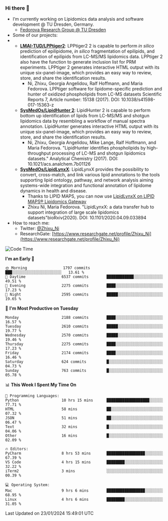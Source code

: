 ### Hi there 👋

- I’m currently working on Lipidomics data analysis and software development @ TU Dresden, Germany.
  + [Fedorova Research Group @ TU Dresden](https://tu-dresden.de/med/mf/zml/forschungsgruppen/fedorova/mitarbeiter-innen-der-fedorova-gruppe)
- Some of our projects:
- + **[LMAI-TUD/LPPtiger2](https://github.com/LMAI-TUD/lpptiger2)**: LPPtiger2 2 is capable to perform *in silico* prediction of epilipidome, *in silico* fragmentation of epilipids, and identification of epilipids from LC-MS/MS lipidomics data. LPPtiger 2 also have the function to generate inclusion list for PRM experiments. LPPtiger 2 generates interactive HTML output with its unique six-panel-image, which provides an easy way to review, store, and share the identification results. 
    * Ni, Zhixu, Georgia Angelidou, Ralf Hoffmann, and Maria Fedorova. LPPtiger software for lipidome-specific prediction and hunter of oxidized phospholipids from LC-MS datasets Scientific Reports 7, Article number: 15138 (2017). DOI: 10.1038/s41598-017-15363-z
  + **[SysMedOs/LipidHunter 2](https://github.com/SysMedOs/lipidhunter)**: LipidHunter 2 is capable to perform bottom up identification of lipids from LC-MS/MS and shotgun lipidomics data by resembling a workflow of manual spectra annotation. LipidHunter generates interactive HTML output with its unique six-panel-image, which provides an easy way to review, store, and share the identification results. 
    * Ni, Zhixu, Georgia Angelidou, Mike Lange, Ralf Hoffmann, and Maria Fedorova. "LipidHunter identifies phospholipids by high-throughput processing of LC-MS and shotgun lipidomics datasets." Analytical Chemistry (2017). DOI: 10.1021/acs.analchem.7b01126
  + **[SysMedOs/LipidLynxX](https://github.com/SysMedOs/LipidLynxX)**: LipidLynxX provides the possibility to convert, cross-match, and link various lipid annotations to the tools supporting lipid ontology, pathway, and network analysis aiming systems-wide integration and functional annotation of lipidome dynamics in health and disease.
    * Thanks to LIPID MAPS, you can now use [LipidLynxX on LIPID MAPS® Lipidomics Gateway](http://lipidmaps.org/lipidlynxx/)
    * Zhixu Ni, Maria Fedorova. "LipidLynxX: a data transfer hub to support integration of large scale lipidomics datasets"bioRxiv(2020). DOI: 10.1101/2020.04.09.033894
- How to reach me:
  + Twitter: [@Zhixu_Ni](https://twitter.com/Zhixu_Ni)
  + ResearchGate: [https://www.researchgate.net/profile/Zhixu_Ni](https://www.researchgate.net/profile/Zhixu_Ni)

<!--START_SECTION:waka-->
![Code Time](http://img.shields.io/badge/Code%20Time-1%2C968%20hrs%2040%20mins-blue)

**I'm an Early 🐤** 

```text
🌞 Morning                1797 commits        ███░░░░░░░░░░░░░░░░░░░░░░   13.61 % 
🌆 Daytime                6537 commits        ████████████░░░░░░░░░░░░░   49.51 % 
🌃 Evening                2275 commits        ████░░░░░░░░░░░░░░░░░░░░░   17.23 % 
🌙 Night                  2595 commits        █████░░░░░░░░░░░░░░░░░░░░   19.65 % 
```
📅 **I'm Most Productive on Tuesday** 

```text
Monday                   2188 commits        ████░░░░░░░░░░░░░░░░░░░░░   16.57 % 
Tuesday                  2610 commits        █████░░░░░░░░░░░░░░░░░░░░   19.77 % 
Wednesday                2570 commits        █████░░░░░░░░░░░░░░░░░░░░   19.46 % 
Thursday                 2275 commits        ████░░░░░░░░░░░░░░░░░░░░░   17.23 % 
Friday                   2174 commits        ████░░░░░░░░░░░░░░░░░░░░░   16.46 % 
Saturday                 624 commits         █░░░░░░░░░░░░░░░░░░░░░░░░   04.73 % 
Sunday                   763 commits         █░░░░░░░░░░░░░░░░░░░░░░░░   05.78 % 
```


📊 **This Week I Spent My Time On** 

```text
💬 Programming Languages: 
Python                   10 hrs 15 mins      ███████████████████░░░░░░   77.71 % 
HTML                     58 mins             ██░░░░░░░░░░░░░░░░░░░░░░░   07.32 % 
JSON                     51 mins             ██░░░░░░░░░░░░░░░░░░░░░░░   06.47 % 
Text                     32 mins             █░░░░░░░░░░░░░░░░░░░░░░░░   04.06 % 
Other                    16 mins             █░░░░░░░░░░░░░░░░░░░░░░░░   02.09 % 

🔥 Editors: 
PyCharm                  8 hrs 53 mins       █████████████████░░░░░░░░   67.39 % 
VS Code                  4 hrs 15 mins       ████████░░░░░░░░░░░░░░░░░   32.22 % 
iTerm2                   3 mins              ░░░░░░░░░░░░░░░░░░░░░░░░░   00.39 % 

💻 Operating System: 
Mac                      9 hrs 6 mins        █████████████████░░░░░░░░   68.95 % 
Linux                    4 hrs 6 mins        ████████░░░░░░░░░░░░░░░░░   31.05 % 
```


 Last Updated on 23/01/2024 15:49:01 UTC
<!--END_SECTION:waka-->
